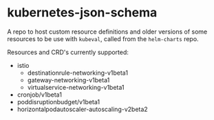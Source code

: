 # kubernetes-json-schema

A repo to host custom resource definitions and older versions of some resources to be use with `kubeval`, called from the `helm-charts` repo. 

Resources and CRD's currently supported:

- istio
  - destinationrule-networking-v1beta1
  - gateway-networking-v1beta1
  - virtualservice-networking-v1beta1
- cronjob/v1beta1
- poddisruptionbudget/v1beta1
- horizontalpodautoscaler-autoscaling-v2beta2